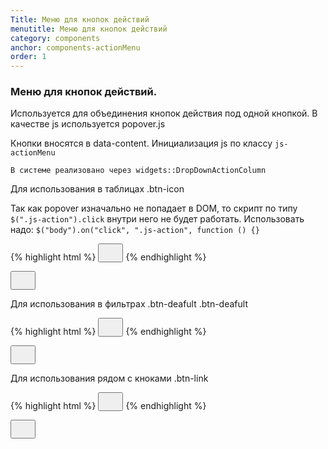 ```yaml
---
Title: Меню для кнопок действий
menutitle: Меню для кнопок действий
category: components
anchor: components-actionMenu
order: 1
---
```


### Меню для кнопок действий.

Используется для объединения кнопок действия под одной кнопкой. В качестве js используется popover.js

Кнопки вносятся в data-content. Инициализация js по классу `js-actionMenu`

`В системе реализовано через widgets::DropDownActionColumn`

Для использования в таблицах .btn-icon

Так как popover изначально не попадает в DOM, то скрипт по типу
`$(".js-action").click` внутри него не будет работать.
Использовать надо:
`$("body").on("click", ".js-action", function () {}`

{% highlight html %}
  <button class="btn-icon js-actionMenu"
          type="button"
          data-content="
            <button class='btn-default btn-block'>
              <span class='svg--icon'>
                <svg class='glyphicons-basic-pencil' width='24' height='24'>
                  <use xlink:href='dist/sprite.symbol.svg#glyphicons-pencil'></use>
                </svg>
              </span>
              <span class='btn-text'>Редактировать</span>
            </button>
          ">
          <span class="svg--icon">
            <svg class="glyphicons-more-vertical" width="24" height="24"><use xlink:href="dist/sprite.symbol.svg#glyphicons-more-vertical"></use></svg>
          </span>
  </button>
{% endhighlight %}

<div class="bs-docs-example">
<button class="btn-icon js-actionMenu" type="button" data-content="<button class='btn-default btn-block'><span class='svg--icon'><svg class='glyphicons-basic-pencil' width='24' height='24'><use xlink:href='dist/sprite.symbol.svg#glyphicons-pencil'></use></svg></span><span class='btn-text'>Редактировать</span></button> "><span class="svg--icon"><svg class="glyphicons-more-vertical" width="24" height="24"><use xlink:href="dist/sprite.symbol.svg#glyphicons-more-vertical"></use></svg></span></button>
</div>

Для использования в фильтрах .btn-deafult .btn-deafult

{% highlight html %}
  <button class="btn-default js-actionMenu"
          type="button"
          data-content="
            <button class='btn-default btn-block'>
              <span class='svg--icon'>
                <svg class='glyphicons-basic-pencil' width='24' height='24'>
                  <use xlink:href='dist/sprite.symbol.svg#glyphicons-pencil'></use>
                </svg>
              </span>
              <span class='btn-text'>Редактировать</span>
            </button>
          ">
          <span class="svg--icon">
            <svg class="glyphicons-more-vertical" width="24" height="24"><use xlink:href="dist/sprite.symbol.svg#glyphicons-more-vertical"></use></svg>
          </span>
  </button>
{% endhighlight %}

<div class="bs-docs-example">
<button class="btn-default js-actionMenu ml-10" type="button" data-content="<button class='btn-default btn-block'><span class='svg--icon'><svg class='glyphicons-basic-pencil' width='24' height='24'><use xlink:href='dist/sprite.symbol.svg#glyphicons-pencil'></use></svg></span><span class='btn-text'>Редактировать</span></button> "><span class="svg--icon"><svg class="glyphicons-more-vertical" width="24" height="24"><use xlink:href="dist/sprite.symbol.svg#glyphicons-more-vertical"></use></svg></span></button>
</div>

Для использования рядом с кноками .btn-link

{% highlight html %}
  <button class="btn-link js-actionMenu"
          type="button"
          data-content="
            <button class='btn-default btn-block'>
              <span class='svg--icon'>
                <svg class='glyphicons-basic-pencil' width='24' height='24'>
                  <use xlink:href='dist/sprite.symbol.svg#glyphicons-pencil'></use>
                </svg>
              </span>
              <span class='btn-text'>Редактировать</span>
            </button>
          ">
          <span class="svg--icon">
            <svg class="glyphicons-more-vertical" width="24" height="24"><use xlink:href="dist/sprite.symbol.svg#glyphicons-more-vertical"></use></svg>
          </span>
  </button>
  {% endhighlight %}

<div class="bs-docs-example">
<button class="btn-link js-actionMenu ml-10" type="button" data-content="<button class='btn-default btn-block'><span class='svg--icon'><svg class='glyphicons-basic-pencil' width='24' height='24'><use xlink:href='dist/sprite.symbol.svg#glyphicons-pencil'></use></svg></span><span class='btn-text'>Редактировать</span></button> "><span class="svg--icon"><svg class="glyphicons-more-vertical" width="24" height="24"><use xlink:href="dist/sprite.symbol.svg#glyphicons-more-vertical"></use></svg></span></button>
</div>
